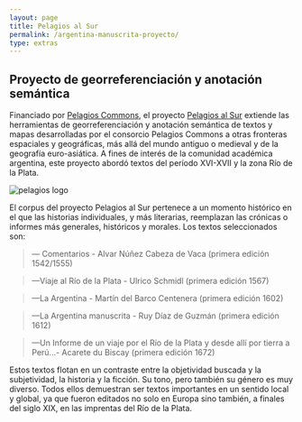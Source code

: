 ```yaml
---
layout: page
title: Pelagios al Sur
permalink: /argentina-manuscrita-proyecto/
type: extras
---
```


## Proyecto de georreferenciación y anotación semántica

Financiado por [Pelagios Commons](http://commons.pelagios.org/), el proyecto [Pelagios al Sur](http://commons.pelagios.org/2017/08/pelagios-commons-al-sur-extending-pelagios-to-the-south-of-the-american-continent-2/) extiende las herramientas de georreferenciación y anotación semántica de textos y mapas desarrolladas por el consorcio Pelagios Commons a otras fronteras espaciales y geográficas, más allá del mundo antiguo o medieval y de la geografía euro-asiática. A fines de interés de la comunidad académica argentina, este proyecto abordó textos del período XVI-XVII y la zona Río de la Plata.

![pelagios logo]({{site.baseurl}}/assets/img/logo-pelagios.png)

El corpus del proyecto Pelagios al Sur pertenece a un momento histórico en el que las historias individuales, y más literarias, reemplazan las crónicas o informes más generales, históricos y morales. Los textos seleccionados son:


> — Comentarios - Alvar Núñez Cabeza de Vaca (primera edición 1542/1555)

> —Viaje al Río de la Plata - Ulrico Schmidl (primera edición 1567)

> —La Argentina - Martín del Barco Centenera (primera edición 1602)

> —La Argentina manuscrita - Ruy Díaz de Guzmán (primera edición 1612)

> —Un Informe de un viaje por el Río de la Plata y desde allí por tierra a Perú...- Acarete du Biscay (primera edición 1672)

Estos textos flotan en un contraste entre la objetividad buscada y la subjetividad, la historia y la ficción. Su tono, pero también su género es muy diverso. Todos ellos demuestran ser textos importantes en un sentido local y global, ya que fueron editados no solo en Europa sino también, a finales del siglo XIX, en las imprentas del Río de la Plata.


